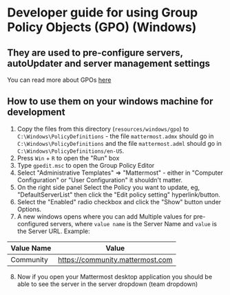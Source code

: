 # Developer guide for using Group Policy Objects (GPO) (Windows)

## They are used to pre-configure servers, autoUpdater and server management settings

You can read more about GPOs [here](https://learn.microsoft.com/en-us/previous-versions/windows/desktop/policy/group-policy-objects)

## How to use them on your windows machine for development

1. Copy the files from this directory (`resources/windows/gpo`) to `C:\Windows\PolicyDefinitions` - the file `mattermost.admx` should go in `C:\Windows\PolicyDefinitions` and the file `mattermost.adml` should go in `C:\Windows\PolicyDefinitions/en-US`.
2. Press `Win` + `R` to open the "Run" box
3. Type `gpedit.msc` to open the Group Policy Editor
4. Select "Administrative Templates" => "Mattermost" - either in "Computer Configuration" or "User Configuration" it shouldn't matter.
5. On the right side panel Select the Policy you want to update, eg, "DefaultServerList" then click the "Edit policy setting" hyperlink/button.
6. Select the "Enabled" radio checkbox and click the "Show" button under Options.
7. A new windows opens where you can add Multiple values for pre-configured servers, where `value name` is the Server Name and `value` is the Server URL.
Example:   

| Value Name | Value                            |
|------------|----------------------------------|
| Community  | <https://community.mattermost.com> |
8. Now if you open your Mattermost desktop application you should be able to see the server in the server dropdown (team dropdown)
